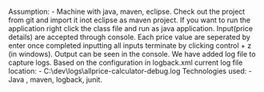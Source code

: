 Assumption: - Machine with java, maven, eclipse.
Check out the project from git and import it inot eclipse as maven project.
If you want to run the application right click the class file and run as java application.
Input(price details) are accepted through console.
Each price value are seperated by enter once completed inputting all inputs terminate by clicking control + z (in windows).
Output can be seen in the console.
We have added log file to capture logs. Based on the configuration in logback.xml current log file location: - C:\dev\logs\allprice-calculator-debug.log
Technologies used: - Java , maven, logback, junit.
